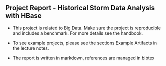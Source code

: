 ## Project Report - Historical Storm Data Analysis with HBase ##

* This project is related to Big Data. Make sure the project is reproducible and includes a benchmark. For more details see the handbook. 

* To see example projects, please see the sections Example Artifacts in the lecture notes.

* The report is written in markdown, references are managed in bibtex

